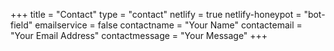 +++
title = "Contact"
type = "contact"
netlify = true
netlify-honeypot = "bot-field"
emailservice = false
contactname = "Your Name"
contactemail = "Your Email Address"
contactmessage = "Your Message"
+++
